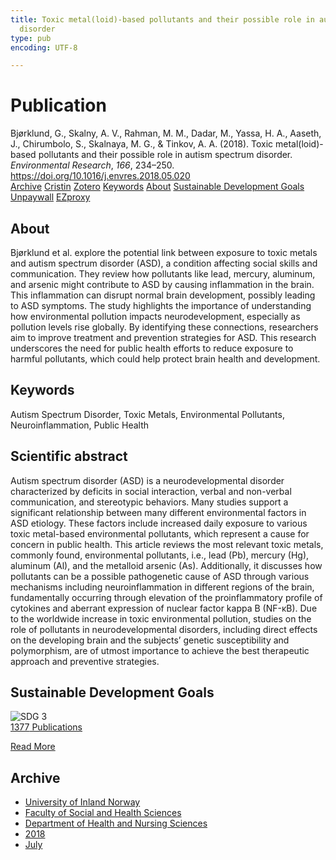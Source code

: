 ```yaml
---
title: Toxic metal(loid)-based pollutants and their possible role in autism spectrum
  disorder
type: pub
encoding: UTF-8

---
```

<h1>Publication</h1>
<article id="csl-bib-container-L7EA52QK" class="csl-bib-container">
  <div class="csl-bib-body"> <div class="csl-entry">Bjørklund, G., Skalny, A. V., Rahman, M. M., Dadar, M., Yassa, H. A., Aaseth, J., Chirumbolo, S., Skalnaya, M. G., &#38; Tinkov, A. A. (2018). Toxic metal(loid)-based pollutants and their possible role in autism spectrum disorder. <i>Environmental Research</i>, <i>166</i>, 234–250. <a href="https://doi.org/10.1016/j.envres.2018.05.020">https://doi.org/10.1016/j.envres.2018.05.020</a></div> </div>
  <div class="csl-bib-buttons">
    <a href="#taxonomy-article-L7EA52QK" alt="archive" class="csl-bib-button">Archive</a>
    <a href="https://app.cristin.no/results/show.jsf?id=1597034" alt="Cristin" class="csl-bib-button">Cristin</a>
    <a href="http://zotero.org/groups/5881554/items/L7EA52QK" alt="Zotero" class="csl-bib-button">Zotero</a>
    <a href="#keywords-article-L7EA52QK" alt="keywords" class="csl-bib-button">Keywords</a>
    <a href="#about-article-L7EA52QK" alt="about_pub" class="csl-bib-button">About</a>
    <a href="#sdg-article-L7EA52QK" alt="sdg" class="csl-bib-button">Sustainable Development Goals</a>
    <a href="https://doi.org/10.1016/j.envres.2018.05.020" alt="Unpaywall" class="csl-bib-button">Unpaywall</a>
    <a href="https://doi.org/10.1016/j.envres.2018.05.020" alt="EZproxy" class="csl-bib-button">EZproxy</a>
  </div>
  <div id="csl-bib-meta-container-L7EA52QK"></div>
</article>
<div id="csl-bib-meta-L7EA52QK" class="csl-bib-meta">
  <article id="about-article-L7EA52QK" class="about_pub-article">
    <h1>About</h1>
    Bjørklund et al. explore the potential link between exposure to toxic metals and autism spectrum disorder (ASD), a condition affecting social skills and communication. They review how pollutants like lead, mercury, aluminum, and arsenic might contribute to ASD by causing inflammation in the brain. This inflammation can disrupt normal brain development, possibly leading to ASD symptoms. The study highlights the importance of understanding how environmental pollution impacts neurodevelopment, especially as pollution levels rise globally. By identifying these connections, researchers aim to improve treatment and prevention strategies for ASD. This research underscores the need for public health efforts to reduce exposure to harmful pollutants, which could help protect brain health and development.
  </article>
  <article id="keywords-article-L7EA52QK" class="keywords-article">
    <h1>Keywords</h1>
    Autism Spectrum Disorder, Toxic Metals, Environmental Pollutants, Neuroinflammation, Public Health
  </article>
  <article id="abstract-article-L7EA52QK" class="abstract-article">
    <h1>Scientific abstract</h1>
    Autism spectrum disorder (ASD) is a neurodevelopmental disorder characterized by deficits in social interaction, 
verbal and non-verbal communication, and stereotypic behaviors. Many studies support a significant relationship 
between many different environmental factors in ASD etiology. These factors include increased daily exposure 
to various toxic metal-based environmental pollutants, which represent a cause for concern in public 
health. This article reviews the most relevant toxic metals, commonly found, environmental pollutants, i.e., lead 
(Pb), mercury (Hg), aluminum (Al), and the metalloid arsenic (As). Additionally, it discusses how pollutants can 
be a possible pathogenetic cause of ASD through various mechanisms including neuroinflammation in different 
regions of the brain, fundamentally occurring through elevation of the proinflammatory profile of cytokines and 
aberrant expression of nuclear factor kappa B (NF-κB). Due to the worldwide increase in toxic environmental 
pollution, studies on the role of pollutants in neurodevelopmental disorders, including direct effects on the 
developing brain and the subjects’ genetic susceptibility and polymorphism, are of utmost importance to achieve 
the best therapeutic approach and preventive strategies.
  </article>
  <article id="sdg-article-L7EA52QK" class="sdg-article">
    <h1>Sustainable Development Goals</h1>
    <div class="sdg-container"><div id="sdg3" class="sdg">
        <img src="{{< params subfolder >}}images/sdg/sdg03_en.png" class="image" alt="SDG 3">
        <div class="sdg-overlay">
          <a href="{{< params subfolder >}}en/archive/?sdg=3#archive" class="sdg-publication-count"><span>1377</span> Publications</a>
          <p><a href="https://sdgs.un.org/goals/goal3" class="sdg-read-more">Read More</a></p>
        </div>
      </div></div>
  </article>
  <article id="taxonomy-article-L7EA52QK" class="taxonomy-article">
    <h1>Archive</h1>
    <ul>
      <li><a href="{{< params subfolder >}}en/archive/?key=3DCRN523">University of Inland Norway</a></li>
      <li><a href="{{< params subfolder >}}en/archive/?key=IDKFS3MX">Faculty of Social and Health Sciences</a></li>
      <li><a href="{{< params subfolder >}}en/archive/?key=GTV4ECMZ">Department of Health and Nursing Sciences</a></li>
      <li><a href="{{< params subfolder >}}en/archive/?key=676HMQBA">2018</a></li>
      <li><a href="{{< params subfolder >}}en/archive/?key=QNK36S7H">July</a></li>
    </ul>
  </article>
</div>
